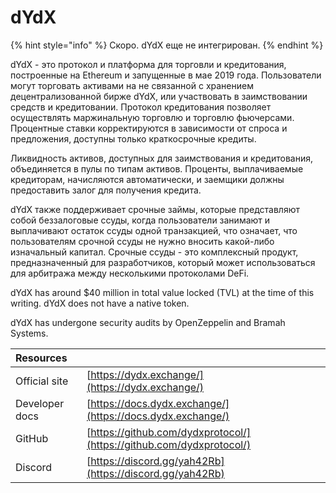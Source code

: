 # dYdX

{% hint style="info" %}
Скоро. dYdX еще не интегрирован.
{% endhint %}

dYdX - это протокол и платформа для торговли и кредитования, построенные на Ethereum и запущенные в мае 2019 года. Пользователи могут торговать активами на не связанной с хранением децентрализованной бирже dYdX, или участвовать в заимствовании средств и кредитовании. Протокол кредитования позволяет осуществлять маржинальную торговлю и торговлю фьючерсами. Процентные ставки корректируются в зависимости от спроса и предложения, доступны только краткосрочные кредиты.

Ликвидность активов, доступных для заимствования и кредитования, объединяется в пулы по типам активов. Проценты, выплачиваемые кредиторам, начисляются автоматически, и заемщики должны предоставить залог для получения кредита.

dYdX также поддерживает срочные займы, которые представляют собой беззалоговые ссуды, когда пользователи занимают и выплачивают остаток ссуды одной транзакцией, что означает, что пользователям срочной ссуды не нужно вносить какой-либо изначальный капитал. Срочные ссуды - это комплексный продукт, предназначенный для разработчиков, который может использоваться для арбитража между несколькими протоколами DeFi.

dYdX has around $40 million in total value locked \(TVL\) at the time of this writing. dYdX does not have a native token.

dYdX has undergone security audits by OpenZeppelin and Bramah Systems.

| Resources      |                                                                      |
|:-------------- |:-------------------------------------------------------------------- |
| Official site  | [https://dydx.exchange/](https://dydx.exchange/)                     |
| Developer docs | [https://docs.dydx.exchange/](https://docs.dydx.exchange/)           |
| GitHub         | [https://github.com/dydxprotocol/](https://github.com/dydxprotocol/) |
| Discord        | [https://discord.gg/yah42Rb](https://discord.gg/yah42Rb)             |





